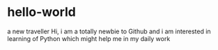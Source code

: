 # hello-world
a new traveller
Hi, i am a totally newbie to Github and i am interested in learning of Python which might help me in my daily work
